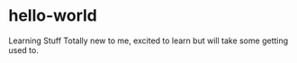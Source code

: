 # hello-world
Learning Stuff
Totally new to me, excited to learn but will take some getting used to. 
